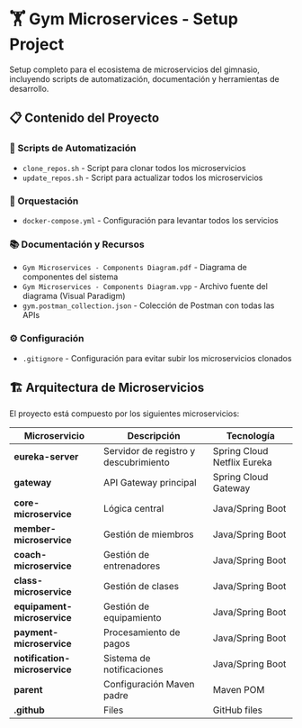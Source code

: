 # 🏋️ Gym Microservices - Setup Project

Setup completo para el ecosistema de microservicios del gimnasio, incluyendo scripts de automatización, documentación y herramientas de desarrollo.

## 📋 Contenido del Proyecto

### 🔧 Scripts de Automatización

- `clone_repos.sh` - Script para clonar todos los microservicios
- `update_repos.sh` - Script para actualizar todos los microservicios

### 🐳 Orquestación

- `docker-compose.yml` - Configuración para levantar todos los servicios

### 📚 Documentación y Recursos

- `Gym Microservices - Components Diagram.pdf` - Diagrama de componentes del sistema
- `Gym Microservices - Components Diagram.vpp` - Archivo fuente del diagrama (Visual Paradigm)
- `gym.postman_collection.json` - Colección de Postman con todas las APIs

### ⚙️ Configuración

- `.gitignore` - Configuración para evitar subir los microservicios clonados

## 🏗️ Arquitectura de Microservicios

El proyecto está compuesto por los siguientes microservicios:

| Microservicio                 | Descripción                           | Tecnología                  |
| ----------------------------- | ------------------------------------- | --------------------------- |
| **eureka-server**             | Servidor de registro y descubrimiento | Spring Cloud Netflix Eureka |
| **gateway**                   | API Gateway principal                 | Spring Cloud Gateway        |
| **core-microservice**         | Lógica central                        | Java/Spring Boot            |
| **member-microservice**       | Gestión de miembros                   | Java/Spring Boot            |
| **coach-microservice**        | Gestión de entrenadores               | Java/Spring Boot            |
| **class-microservice**        | Gestión de clases                     | Java/Spring Boot            |
| **equipament-microservice**   | Gestión de equipamiento               | Java/Spring Boot            |
| **payment-microservice**      | Procesamiento de pagos                | Java/Spring Boot            |
| **notification-microservice** | Sistema de notificaciones             | Java/Spring Boot            |
| **parent**                    | Configuración Maven padre             | Maven POM                   |
| **.github**                   | Files                                 | GitHub files                |
